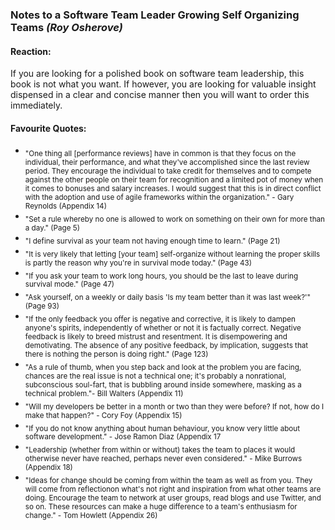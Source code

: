 ### **Notes to a Software Team Leader** Growing Self Organizing Teams *(Roy Osherove)*

#### Reaction:
If you are looking for a polished book on software team leadership, this book is not what you want. If however, you are looking for valuable insight dispensed in a clear and concise manner then you will want to order this immediately. 
#### Favourite Quotes:
- <sub>"One thing all [performance reviews] have in common is that they focus on the individual, their performance, and what they've accomplished since the last review period. They encourage the individual to take credit for themselves and to compete against the other people on their team for recognition and a limited pot of money when it comes to bonuses and salary increases. I would suggest that this is in direct conflict with the adoption and use of agile frameworks within the organization." - Gary Reynolds (Appendix 14)
- <sub>"Set a rule whereby no one is allowed to work on something on their own for more than a day." (Page 5)</sub>
- <sub>"I define survival as your team not having enough time to learn." (Page 21)</sub>
- <sub>"It is very likely that letting [your team] self-organize without learning the proper skills is partly the reason why you're in survival mode today." (Page 43)</sub>
- <sub>"If you ask your team to work long hours, you should be the last to leave during survival mode." (Page 47)</sub>
- <sub>"Ask yourself, on a weekly or daily basis 'Is my team better than it was last week?'" (Page 93)</sub>
- <sub>"If the only feedback you offer is negative and corrective, it is likely to dampen anyone's spirits, independently of whether or not it is factually correct. Negative feedback is likely to breed mistrust and resentment. It is disempowering and demotivating. The absence of any positive feedback, by implication, suggests that there is nothing the person is doing right." (Page 123)</sub>
- <sub>"As a rule of thumb, when you step back and look at the problem you are facing, chances are the real issue is not a technical one; it's probably a nonrational, subconscious soul-fart, that is bubbling around inside somewhere, masking as a technical problem."- Bill Walters (Appendix 11)</sub>
- <sub>"Will my developers be better in a month or two than they were before? If not, how do I make that happen?" - Cory Foy (Appendix 15)</sub>
- <sub>"If you do not know anything about human behaviour, you know very little about software development." - Jose Ramon Diaz (Appendix 17</sub>
- <sub>"Leadership (whether from within or without) takes the team to places it would otherwise never have reached, perhaps never even considered." - Mike Burrows (Appendix 18)</sub>
- <sub>"Ideas for change should be coming from within the team as well as from you. They will come from reflectionon what's not right and inspiration from what other teams are doing. Encourage the team to network at user groups, read blogs and use Twitter, and so on. These resources can make a huge difference to a team's enthusiasm for change." - Tom Howlett (Appendix 26)</sub>
